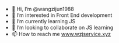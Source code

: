- 👋 Hi, I’m @wangzijun1988
- 👀 I’m interested in Front End development
- 🌱 I’m currently learning JS
- 💞️ I’m looking to collaborate on JS learning
- 📫 How to reach me www.wzjservice.xyz

<!---
wangzijun1988/wangzijun1988 is a ✨ special ✨ repository because its `README.md` (this file) appears on your GitHub profile.
You can click the Preview link to take a look at your changes.
--->
